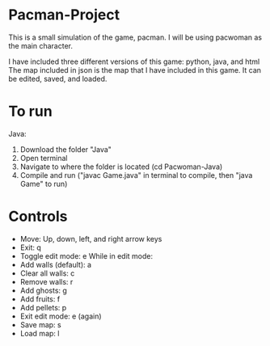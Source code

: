 # Pacman-Project
This is a small simulation of the game, pacman. I will be using pacwoman as the main character.

I have included three different versions of this game: python, java, and html
The map included in json is the map that I have included in this game. It can be edited, saved, and loaded.

# To run
Java: 
  1. Download the folder "Java"
  2. Open terminal
  3. Navigate to where the folder is located (cd Pacwoman-Java)
  4. Compile and run ("javac Game.java" in terminal to compile, then "java Game" to run)

# Controls
- Move: Up, down, left, and right arrow keys
- Exit: q
- Toggle edit mode: e
  While in edit mode:
 - Add walls (default): a
 - Clear all walls: c
 - Remove walls: r
 - Add ghosts: g
 - Add fruits: f
 - Add pellets: p
 - Exit edit mode: e (again)
- Save map: s
- Load map: l
